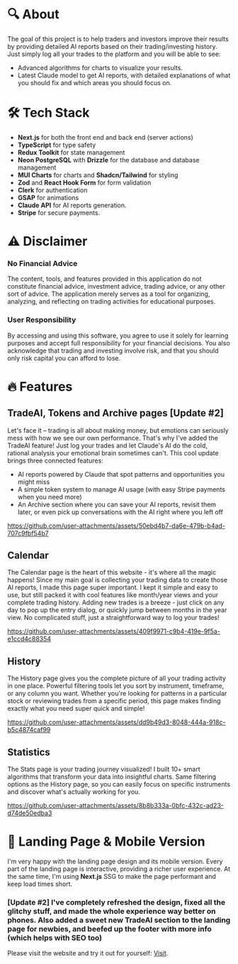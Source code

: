 # 🔍 About
The goal of this project is to help traders and investors improve their results by providing detailed AI reports based on their trading/investing history. Just simply log all your trades to the platform and you will be able to see:

- Advanced algorithms for charts to visualize your results.
- Latest Claude model to get AI reports, with detailed explanations of what you should fix and which areas you should focus on.

# 🛠️ Tech Stack

- **Next.js** for both the front end and back end (server actions)  
- **TypeScript** for type safety  
- **Redux Toolkit** for state management  
- **Neon PostgreSQL** with **Drizzle** for the database and database management  
- **MUI Charts** for charts and **Shadcn/Tailwind** for styling  
- **Zod** and **React Hook Form** for form validation  
- **Clerk** for authentication  
- **GSAP** for animations
- **Claude API** for AI reports generation.
- **Stripe** for secure payments.

# ⚠️ Disclaimer

### No Financial Advice

The content, tools, and features provided in this application do not constitute financial advice, investment advice, trading advice, or any other sort of advice. The application merely serves as a tool for organizing, analyzing, and reflecting on trading activities for educational purposes.

### User Responsibility

By accessing and using this software, you agree to use it solely for learning purposes and accept full responsibility for your financial decisions. You also acknowledge that trading and investing involve risk, and that you should only risk capital you can afford to lose.

# 🔥 Features

## TradeAI, Tokens and Archive pages [Update #2] 
Let's face it – trading is all about making money, but emotions can seriously mess with how we see our own performance. That's why I've added the TradeAI feature! Just log your trades and let Claude's AI do the cold, rational analysis your emotional brain sometimes can't.
This cool update brings three connected features:

- AI reports powered by Claude that spot patterns and opportunities you might miss
- A simple token system to manage AI usage (with easy Stripe payments when you need more)
- An Archive section where you can save your AI reports, revisit them later, or even pick up conversations with the AI right where you left off


https://github.com/user-attachments/assets/50ebd4b7-da6e-479b-b4ad-707c9fbf54b7


## Calendar
The Calendar page is the heart of this website - it's where all the magic happens! Since my main goal is collecting your trading data to create those AI reports, I made this page super important. I kept it simple and easy to use, but still packed it with cool features like month/year views and your complete trading history. Adding new trades is a breeze - just click on any day to pop up the entry dialog, or quickly jump between months in the year view. No complicated stuff, just a straightforward way to log your trades!


https://github.com/user-attachments/assets/409f9971-c9b4-419e-9f5a-e1ccd4c88354


## History
The History page gives you the complete picture of all your trading activity in one place. Powerful filtering tools let you sort by instrument, timeframe, or any column you want. Whether you're looking for patterns in a particular stock or reviewing trades from a specific period, this page makes finding exactly what you need super quick and simple!


https://github.com/user-attachments/assets/dd9b49d3-8048-444a-918c-b5c4874caf99


## Statistics
The Stats page is your trading journey visualized! I built 10+ smart algorithms that transform your data into insightful charts. Same filtering options as the History page, so you can easily focus on specific instruments and discover what's actually working for you.


https://github.com/user-attachments/assets/8b8b333a-0bfc-432c-ad23-d74de50edba3


# 📱 Landing Page & Mobile Version

I'm very happy with the landing page design and its mobile version. Every part of the landing page is interactive, providing a richer user experience. At the same time, I'm using **Next.js** SSG to make the page performant and keep load times short.

### [Update #2]  I've completely refreshed the design, fixed all the glitchy stuff, and made the whole experience way better on phones. Also added a sweet new TradeAI section to the landing page for newbies, and beefed up the footer with more info (which helps with SEO too)

Please visit the website and try it out for yourself: [Visit](https://tradejournal.one).








